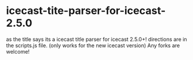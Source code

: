 # icecast-tite-parser-for-icecast-2.5.0
as the title says its a icecast title parser for icecast 2.5.0+!
directions are in the scripts.js file.
(only works for the new icecast version)
Any forks are welcome!
